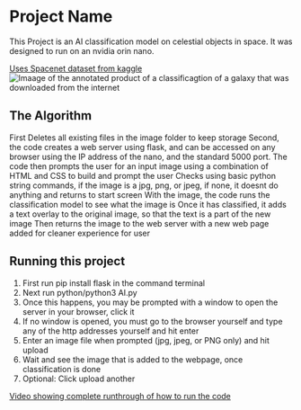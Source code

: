# Project Name

This Project is an AI classification model on celestial objects in space. It was designed to run on an nvidia orin nano.

[Uses Spacenet dataset from kaggle](https://www.kaggle.com/datasets/razaimam45/spacenet-an-optimally-distributed-astronomy-data)
![Imaage of the annotated product of a classificagtion of a galaxy that was downloaded from the internet](![annotated_gal](https://github.com/user-attachments/assets/527d3ab4-caf0-4c1a-8c85-53328935b242))

## The Algorithm

First Deletes all existing files in the image folder to keep storage
Second, the code creates a web server using flask, and can be accessed on any browser using the IP address of the nano, and the standard 5000 port.
The code then prompts the user for an input image using a combination of HTML and CSS to build and prompt the user
Checks using basic python string commands, if the image is a jpg, png, or jpeg, if none, it doesnt do anything and returns to start screen
With the image, the code runs the classification model to see what the image is
Once it has classified, it adds a text overlay to the original image, so that the text is a part of the new image
Then returns the image to the web server with a new web page added for cleaner experience for user

## Running this project

1. First run pip install flask in the command terminal
2. Next run python/python3 AI.py
3. Once this happens, you may be prompted with a window to open the server in your browser, click it
4.  If no window is opened, you must go to the browser yourself and type any of the http addresses yourself and hit enter
5.  Enter an image file when prompted (jpg, jpeg, or PNG only) and hit upload
6.  Wait and see the image that is added to the webpage, once classification is done
7.  Optional: Click upload another
   

[Video showing complete runthrough of how to run the code](https://youtu.be/5nkTpQ6OKjc)
